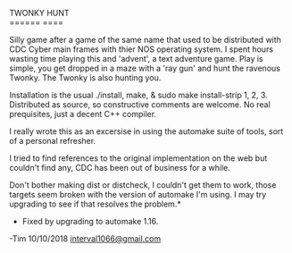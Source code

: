 TWONKY HUNT<br>
====== ====

Silly game after a game of the same name that used to be distributed with CDC Cyber main frames with thier NOS operating system. I spent hours wasting time playing this and 'advent', a text adventure game. Play is simple, you get dropped in a maze with a 'ray gun' and hunt the ravenous Twonky. The Twonky is also hunting you.

Installation is the usual ./install, make, & sudo make install-strip 1, 2, 3. Distributed as source, so constructive comments are welcome. No real prequisites, just a decent C++ compiler.

I really wrote this as an excersise in using the automake suite of tools, sort of a personal refresher.

I tried to find references to the original implementation on the web but couldn't find any, CDC has been out of business for a while.

Don't bother making dist or distcheck, I couldn't get them to work, those targets seem broken with the version of automake I'm using. I may try upgrading to see if that resolves the problem.*

* Fixed by upgrading to automake 1.16.

-Tim 10/10/2018 <interval1066@gmail.com>

